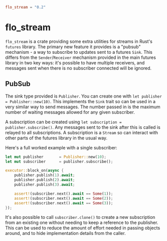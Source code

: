 ```toml
flo_stream = "0.2"
```

# flo_stream

`flo_stream` is a crate providing some extra utilities for streams in Rust's `futures` library. The primary new feature
it provides is a "pubsub" mechanism - a way to subscribe to updates sent to a futures `Sink`. This differs from the
`Sender`/`Receiver` mechanism provided in the main futures library in two key ways: it's possible to have multiple
receivers, and messages sent when there is no subscriber connected will be ignored.

## PubSub

The sink type provided is `Publisher`. You can create one with `let publisher = Publisher::new(10)`. This implements 
the `Sink` trait so can be used in a very similar way to send messages. The number passed in is the maximum number
of waiting messages allowed for any given subscriber.

A subscription can be created using `let subscription = publisher.subscribe()`. Any messages sent to the sink after
this is called is relayed to all subscriptions. A subscription is a `Stream` so can interact with other parts of the
futures library in the usual way.

Here's a full worked example with a single subscriber:

```Rust
let mut publisher       = Publisher::new(10);
let mut subscriber      = publisher.subscribe();

executor::block_on(async {
    publisher.publish(1).await;
    publisher.publish(2).await;
    publisher.publish(3).await;

    assert!(subscriber.next().await == Some(1));
    assert!(subscriber.next().await == Some(2));
    assert!(subscriber.next().await == Some(3));
});
```

It's also possible to call `subscriber.clone()` to create a new subscription from an existing one without needing to 
keep a reference to the publisher. This can be used to reduce the amount of effort needed in passing objects around, and
to hide implementation details from the caller.
